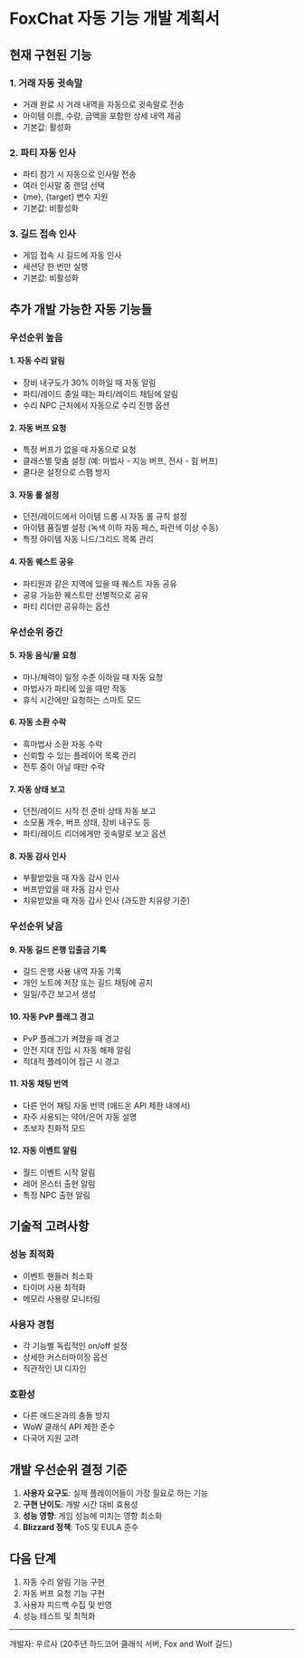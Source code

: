 # FoxChat 자동 기능 개발 계획서

## 현재 구현된 기능

### 1. 거래 자동 귓속말
- 거래 완료 시 거래 내역을 자동으로 귓속말로 전송
- 아이템 이름, 수량, 금액을 포함한 상세 내역 제공
- 기본값: 활성화

### 2. 파티 자동 인사
- 파티 참가 시 자동으로 인사말 전송
- 여러 인사말 중 랜덤 선택
- {me}, {target} 변수 지원
- 기본값: 비활성화

### 3. 길드 접속 인사
- 게임 접속 시 길드에 자동 인사
- 세션당 한 번만 실행
- 기본값: 비활성화

## 추가 개발 가능한 자동 기능들

### 우선순위 높음

#### 1. 자동 수리 알림
- 장비 내구도가 30% 이하일 때 자동 알림
- 파티/레이드 중일 때는 파티/레이드 채팅에 알림
- 수리 NPC 근처에서 자동으로 수리 진행 옵션

#### 2. 자동 버프 요청
- 특정 버프가 없을 때 자동으로 요청
- 클래스별 맞춤 설정 (예: 마법사 - 지능 버프, 전사 - 힘 버프)
- 쿨다운 설정으로 스팸 방지

#### 3. 자동 롤 설정
- 던전/레이드에서 아이템 드롭 시 자동 롤 규칙 설정
- 아이템 품질별 설정 (녹색 이하 자동 패스, 파란색 이상 수동)
- 특정 아이템 자동 니드/그리드 목록 관리

#### 4. 자동 퀘스트 공유
- 파티원과 같은 지역에 있을 때 퀘스트 자동 공유
- 공유 가능한 퀘스트만 선별적으로 공유
- 파티 리더만 공유하는 옵션

### 우선순위 중간

#### 5. 자동 음식/물 요청
- 마나/체력이 일정 수준 이하일 때 자동 요청
- 마법사가 파티에 있을 때만 작동
- 휴식 시간에만 요청하는 스마트 모드

#### 6. 자동 소환 수락
- 흑마법사 소환 자동 수락
- 신뢰할 수 있는 플레이어 목록 관리
- 전투 중이 아닐 때만 수락

#### 7. 자동 상태 보고
- 던전/레이드 시작 전 준비 상태 자동 보고
- 소모품 개수, 버프 상태, 장비 내구도 등
- 파티/레이드 리더에게만 귓속말로 보고 옵션

#### 8. 자동 감사 인사
- 부활받았을 때 자동 감사 인사
- 버프받았을 때 자동 감사 인사
- 치유받았을 때 자동 감사 인사 (과도한 치유량 기준)

### 우선순위 낮음

#### 9. 자동 길드 은행 입출금 기록
- 길드 은행 사용 내역 자동 기록
- 개인 노트에 저장 또는 길드 채팅에 공지
- 일일/주간 보고서 생성

#### 10. 자동 PvP 플래그 경고
- PvP 플래그가 켜졌을 때 경고
- 안전 지대 진입 시 자동 해제 알림
- 적대적 플레이어 접근 시 경고

#### 11. 자동 채팅 번역
- 다른 언어 채팅 자동 번역 (애드온 API 제한 내에서)
- 자주 사용되는 약어/은어 자동 설명
- 초보자 친화적 모드

#### 12. 자동 이벤트 알림
- 월드 이벤트 시작 알림
- 레어 몬스터 출현 알림
- 특정 NPC 출현 알림

## 기술적 고려사항

### 성능 최적화
- 이벤트 핸들러 최소화
- 타이머 사용 최적화
- 메모리 사용량 모니터링

### 사용자 경험
- 각 기능별 독립적인 on/off 설정
- 상세한 커스터마이징 옵션
- 직관적인 UI 디자인

### 호환성
- 다른 애드온과의 충돌 방지
- WoW 클래식 API 제한 준수
- 다국어 지원 고려

## 개발 우선순위 결정 기준

1. **사용자 요구도**: 실제 플레이어들이 가장 필요로 하는 기능
2. **구현 난이도**: 개발 시간 대비 효용성
3. **성능 영향**: 게임 성능에 미치는 영향 최소화
4. **Blizzard 정책**: ToS 및 EULA 준수

## 다음 단계

1. 자동 수리 알림 기능 구현
2. 자동 버프 요청 기능 구현
3. 사용자 피드백 수집 및 반영
4. 성능 테스트 및 최적화

---

개발자: 우르사 (20주년 하드코어 클래식 서버, Fox and Wolf 길드)